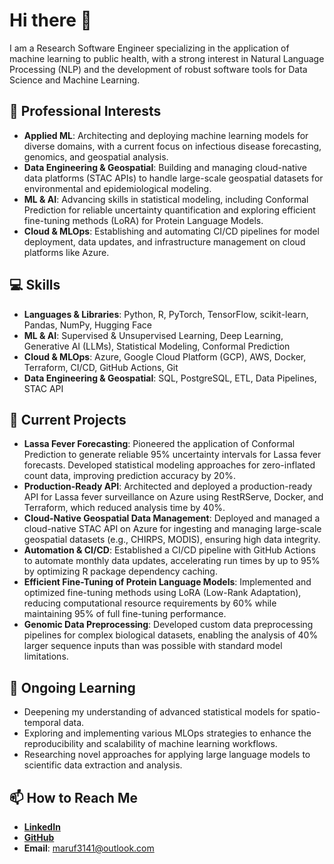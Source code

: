 # Hi there 👋

I am a Research Software Engineer specializing in the application of machine learning to public health, with a strong interest in Natural Language Processing (NLP) and the development of robust software tools for Data Science and Machine Learning.

## 💼 Professional Interests
- **Applied ML**: Architecting and deploying machine learning models for diverse domains, with a current focus on infectious disease forecasting, genomics, and geospatial analysis.
- **Data Engineering & Geospatial**: Building and managing cloud-native data platforms (STAC APIs) to handle large-scale geospatial datasets for environmental and epidemiological modeling.
- **ML & AI**: Advancing skills in statistical modeling, including Conformal Prediction for reliable uncertainty quantification and exploring efficient fine-tuning methods (LoRA) for Protein Language Models.
- **Cloud & MLOps**: Establishing and automating CI/CD pipelines for model deployment, data updates, and infrastructure management on cloud platforms like Azure.

## 💻 Skills
- **Languages & Libraries**: Python, R, PyTorch, TensorFlow, scikit-learn, Pandas, NumPy, Hugging Face
- **ML & AI**: Supervised & Unsupervised Learning, Deep Learning, Generative AI (LLMs), Statistical Modeling, Conformal Prediction
- **Cloud & MLOps**: Azure, Google Cloud Platform (GCP), AWS, Docker, Terraform, CI/CD, GitHub Actions, Git
- **Data Engineering & Geospatial**: SQL, PostgreSQL, ETL, Data Pipelines, STAC API

## 🔭 Current Projects
- **Lassa Fever Forecasting**: Pioneered the application of Conformal Prediction to generate reliable 95% uncertainty intervals for Lassa fever forecasts. Developed statistical modeling approaches for zero-inflated count data, improving prediction accuracy by 20%.
- **Production-Ready API**: Architected and deployed a production-ready API for Lassa fever surveillance on Azure using RestRServe, Docker, and Terraform, which reduced analysis time by 40%.
- **Cloud-Native Geospatial Data Management**: Deployed and managed a cloud-native STAC API on Azure for ingesting and managing large-scale geospatial datasets (e.g., CHIRPS, MODIS), ensuring high data integrity.
- **Automation & CI/CD**: Established a CI/CD pipeline with GitHub Actions to automate monthly data updates, accelerating run times by up to 95% by optimizing R package dependency caching.
- **Efficient Fine-Tuning of Protein Language Models**: Implemented and optimized fine-tuning methods using LoRA (Low-Rank Adaptation), reducing computational resource requirements by 60% while maintaining 95% of full fine-tuning performance.  
- **Genomic Data Preprocessing**: Developed custom data preprocessing pipelines for complex biological datasets, enabling the analysis of 40% larger sequence inputs than was possible with standard model limitations.

## 🌱 Ongoing Learning
- Deepening my understanding of advanced statistical models for spatio-temporal data.
- Exploring and implementing various MLOps strategies to enhance the reproducibility and scalability of machine learning workflows.
- Researching novel approaches for applying large language models to scientific data extraction and analysis.

## 📫 How to Reach Me
- **[LinkedIn](https://www.linkedin.com/in/marouf-shaikh/)**
- **[GitHub](https://github.com/MarShaikh)**
- **Email**: maruf3141@outlook.com

